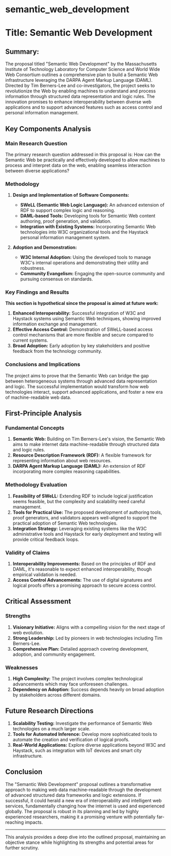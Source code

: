# semantic_web_development

# Title: Semantic Web Development

## Summary:
The proposal titled "Semantic Web Development" by the Massachusetts Institute of Technology Laboratory for Computer Science and World Wide Web Consortium outlines a comprehensive plan to build a Semantic Web infrastructure leveraging the DARPA Agent Markup Language (DAML). Directed by Tim Berners-Lee and co-investigators, the project seeks to revolutionize the Web by enabling machines to understand and process information through structured data representation and logic rules. The innovation promises to enhance interoperability between diverse web applications and to support advanced features such as access control and personal information management.

## Key Components Analysis

### Main Research Question
The primary research question addressed in this proposal is: How can the Semantic Web be practically and effectively developed to allow machines to process and interpret data on the web, enabling seamless interaction between diverse applications?

### Methodology
1. **Design and Implementation of Software Components:**
   - **SWeLL (Semantic Web Logic Language):** An advanced extension of RDF to support complex logic and reasoning.
   - **DAML-based Tools:** Developing tools for Semantic Web content authoring, proof generation, and validation.
   - **Integration with Existing Systems:** Incorporating Semantic Web technologies into W3C organizational tools and the Haystack personal information management system.

2. **Adoption and Demonstration:**
   - **W3C Internal Adoption:** Using the developed tools to manage W3C's internal operations and demonstrating their utility and robustness.
   - **Community Evangelism:** Engaging the open-source community and pursuing consensus on standards.

### Key Findings and Results
**This section is hypothetical since the proposal is aimed at future work:**
1. **Enhanced Interoperability:** Successful integration of W3C and Haystack systems using Semantic Web techniques, showing improved information exchange and management.
2. **Effective Access Control:** Demonstration of SWeLL-based access control mechanisms that are more flexible and secure compared to current systems.
3. **Broad Adoption:** Early adoption by key stakeholders and positive feedback from the technology community.

### Conclusions and Implications
The project aims to prove that the Semantic Web can bridge the gap between heterogeneous systems through advanced data representation and logic. The successful implementation would transform how web technologies interact, support advanced applications, and foster a new era of machine-readable web data.

## First-Principle Analysis

### Fundamental Concepts
1. **Semantic Web:** Building on Tim Berners-Lee's vision, the Semantic Web aims to make internet data machine-readable through structured data and logic rules.
2. **Resource Description Framework (RDF):** A flexible framework for representing information about web resources.
3. **DARPA Agent Markup Language (DAML):** An extension of RDF incorporating more complex reasoning capabilities.

### Methodology Evaluation
1. **Feasibility of SWeLL:** Extending RDF to include logical justification seems feasible, but the complexity and scalability need careful management.
2. **Tools for Practical Use:** The proposed development of authoring tools, proof generators, and validators appears well-aligned to support the practical adoption of Semantic Web technologies.
3. **Integration Strategy:** Leveraging existing systems like the W3C administrative tools and Haystack for early deployment and testing will provide critical feedback loops.

### Validity of Claims
1. **Interoperability Improvements:** Based on the principles of RDF and DAML, it's reasonable to expect enhanced interoperability, though empirical validation is needed.
2. **Access Control Advancements:** The use of digital signatures and logical proofs offers a promising approach to secure access control.

## Critical Assessment

### Strengths
1. **Visionary Initiative:** Aligns with a compelling vision for the next stage of web evolution.
2. **Strong Leadership:** Led by pioneers in web technologies including Tim Berners-Lee.
3. **Comprehensive Plan:** Detailed approach covering development, adoption, and community engagement.

### Weaknesses
1. **High Complexity:** The project involves complex technological advancements which may face unforeseen challenges.
2. **Dependency on Adoption:** Success depends heavily on broad adoption by stakeholders across different domains.

## Future Research Directions
1. **Scalability Testing:** Investigate the performance of Semantic Web technologies on a much larger scale.
2. **Tools for Automated Inference:** Develop more sophisticated tools to automate the creation and verification of logical proofs.
3. **Real-World Applications:** Explore diverse applications beyond W3C and Haystack, such as integration with IoT devices and smart city infrastructure.

## Conclusion
The "Semantic Web Development" proposal outlines a transformative approach to making web data machine-readable through the development of advanced structured data frameworks and logic extensions. If successful, it could herald a new era of interoperability and intelligent web services, fundamentally changing how the internet is used and experienced globally. The proposal is robust in its planning and led by highly experienced researchers, making it a promising venture with potentially far-reaching impacts.

---

This analysis provides a deep dive into the outlined proposal, maintaining an objective stance while highlighting its strengths and potential areas for further scrutiny.